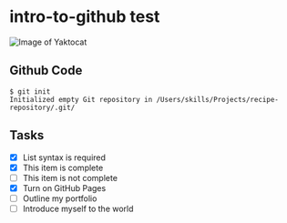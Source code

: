 # intro-to-github test

![Image of Yaktocat](https://octodex.github.com/images/yaktocat.png)

## Github Code
```git
$ git init
Initialized empty Git repository in /Users/skills/Projects/recipe-repository/.git/
```
## Tasks 
- [x] List syntax is required
- [x] This item is complete
- [ ] This item is not complete
- [x] Turn on GitHub Pages
- [ ] Outline my portfolio
- [ ] Introduce myself to the world
